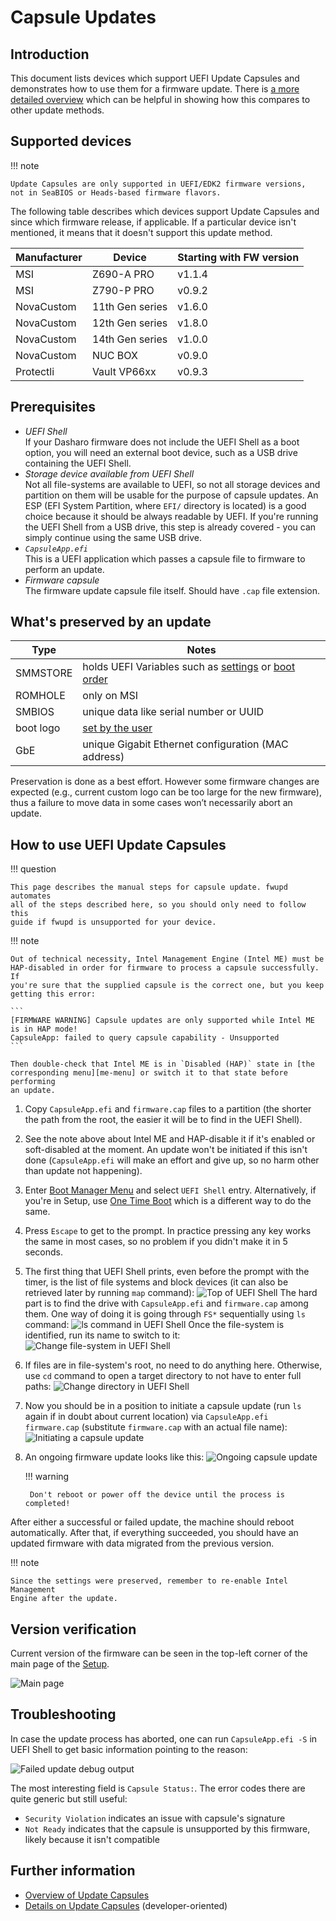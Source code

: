 # Capsule Updates

## Introduction

This document lists devices which support UEFI Update Capsules and
demonstrates how to use them for a firmware update.  There is [a more detailed
overview](../kb/capsule-updates-overview.md) which can be helpful in showing how
this compares to other update methods.

## Supported devices

!!! note

    Update Capsules are only supported in UEFI/EDK2 firmware versions,
    not in SeaBIOS or Heads-based firmware flavors.

The following table describes which devices support Update Capsules
and since which firmware release, if applicable.  If a particular device isn't
mentioned, it means that it doesn't support this update method.

| Manufacturer |     Device      | Starting with FW version |
| ------------ | --------------- | ------------------------ |
| MSI          | Z690-A PRO      | v1.1.4                   |
| MSI          | Z790-P PRO      | v0.9.2                   |
| NovaCustom   | 11th Gen series | v1.6.0                   |
| NovaCustom   | 12th Gen series | v1.8.0                   |
| NovaCustom   | 14th Gen series | v1.0.0                   |
| NovaCustom   | NUC BOX         | v0.9.0                   |
| Protectli    | Vault VP66xx    | v0.9.3                   |

## Prerequisites

* _UEFI Shell_<br>
  If your Dasharo firmware does not include the UEFI Shell as a boot option, you
  will need an external boot device, such as a USB drive containing the UEFI
  Shell.
* _Storage device available from UEFI Shell_<br>
  Not all file-systems are available to UEFI, so not all storage devices and
  partition on them will be usable for the purpose of capsule updates.  An
  ESP (EFI System Partition, where `EFI/` directory is located) is a good choice
  because it should be always readable by UEFI.
  If you're running the UEFI Shell from a USB drive, this step is already
  covered - you can simply continue using the same USB drive.
* _`CapsuleApp.efi`_<br>
  This is a UEFI application which passes a capsule file to firmware to perform
  an update.
* _Firmware capsule_<br>
  The firmware update capsule file itself.  Should have `.cap` file extension.

## What's preserved by an update

| Type         | Notes                                                   |
| ----         | -----                                                   |
| SMMSTORE     | holds UEFI Variables such as [settings] or [boot order] |
| ROMHOLE      | only on MSI                                             |
| SMBIOS       | unique data like serial number or UUID                  |
| boot logo    | [set by the user](logo-customization.md)                |
| GbE          | unique Gigabit Ethernet configuration (MAC address)     |

Preservation is done as a best effort. However some firmware changes are
expected (e.g., current custom logo can be too large for the new firmware),
thus a failure to move data in some cases won’t necessarily abort an update.

[settings]: ../dasharo-menu-docs/dasharo-system-features.md
[boot order]: ../dasharo-menu-docs/boot-maintenance-mgr.md

## How to use UEFI Update Capsules

!!! question

    This page describes the manual steps for capsule update. fwupd automates
    all of the steps described here, so you should only need to follow this
    guide if fwupd is unsupported for your device.

!!! note

    Out of technical necessity, Intel Management Engine (Intel ME) must be
    HAP-disabled in order for firmware to process a capsule successfully.  If
    you're sure that the supplied capsule is the correct one, but you keep
    getting this error:

    ```
    [FIRMWARE WARNING] Capsule updates are only supported while Intel ME is in HAP mode!
    CapsuleApp: failed to query capsule capability - Unsupported
    ```

    Then double-check that Intel ME is in `Disabled (HAP)` state in [the
    corresponding menu][me-menu] or switch it to that state before performing
    an update.

1. Copy `CapsuleApp.efi` and `firmware.cap` files to a partition (the shorter
   the path from the root, the easier it will be to find in the UEFI Shell).

2. See the note above about Intel ME and HAP-disable it if it's enabled or
   soft-disabled at the moment.  An update won't be initiated if this isn't
   done (`CapsuleApp.efi` will make an effort and give up, so no harm other than
   update not happening).

3. Enter [Boot Manager Menu][bmm] and select `UEFI Shell` entry.  Alternatively,
   if you're in Setup, use [One Time Boot][otb] which is a different way to do
   the same.

4. Press `Escape` to get to the prompt.  In practice pressing any key works the
   same in most cases, so no problem if you didn't make it in 5 seconds.

5. The first thing that UEFI Shell prints, even before the prompt with the
   timer, is the list of file systems and block devices (it can also be
   retrieved later by running `map` command):
   ![Top of UEFI Shell](../images/uefi-shell-top.png)
   The hard part is to find the drive with `CapsuleApp.efi` and `firmware.cap`
   among them. One way of doing it is going through `FS*` sequentially using
   `ls` command:
   ![ls command in UEFI Shell](../images/uefi-shell-ls.png)
   Once the file-system is identified, run its name to switch to it:
   ![Change file-system in UEFI Shell](../images/uefi-shell-cd-fs.png)

6. If files are in file-system's root, no need to do anything here.  Otherwise,
   use `cd` command to open a target directory to not have to enter full paths:
   ![Change directory in UEFI Shell](../images/uefi-shell-cd-dir.png)

7. Now you should be in a position to initiate a capsule update (run `ls` again
   if in doubt about current location) via `CapsuleApp.efi
   firmware.cap` (substitute `firmware.cap` with an actual file name):
   ![Initiating a capsule update](../images/uefi-shell-capsule-app-posting.png)

8. An ongoing firmware update looks like this:
   ![Ongoing capsule update](../images/uefi-capsule-update.png)

    !!! warning

        Don't reboot or power off the device until the process is completed!

After either a successful or failed update, the machine should reboot
automatically.  After that, if everything succeeded, you should have an updated
firmware with data migrated from the previous version.

!!! note

    Since the settings were preserved, remember to re-enable Intel Management
    Engine after the update.

[me-menu]: ../dasharo-menu-docs/dasharo-system-features.md#intel-management-engine-options
[bmm]: ../dasharo-menu-docs/overview.md#boot-manager-menu
[otb]: ../dasharo-menu-docs/overview.md#one-time-boot

## Version verification

Current version of the firmware can be seen in the top-left corner of the main
page of the [Setup][main-page].

![Main page](../images/menus/main_page.jpeg)

[main-page]: ../dasharo-menu-docs/overview.md#main-page

## Troubleshooting

In case the update process has aborted, one can run `CapsuleApp.efi -S` in UEFI
Shell to get basic information pointing to the reason:

![Failed update debug output](../images/uefi-capsule-update-not-ready.png)

The most interesting field is `Capsule Status:`.  The error codes there are
quite generic but still useful:

* `Security Violation` indicates an issue with capsule's signature
* `Not Ready` indicates that the capsule is unsupported by this firmware, likely
  because it isn't compatible

## Further information

* [Overview of Update Capsules](../kb/capsule-updates-overview.md)
* [Details on Update Capsules](../kb/edk2-capsule-updates.md)
  (developer-oriented)
